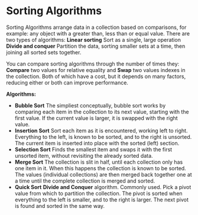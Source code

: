 # Sorting Algorithms

Sorting Algorithms arrange data in a collection based on comparisons, for example: any object with a greater than, less than or equal value.
There are two types of algorithms:
__Linear sorting__
Sort as a single, large operation
__Divide and conquer__
Partition the data, sorting smaller sets at a time, then joining all sorted sets together.

You can compare sorting algorithms through the number of times they:
**Compare** two values for relative equality and **Swap** two values indexes in the collection.
Both of which have a cost, but it depends on many factors, reducing either or both can improve performance.

**Algorithms:**
- __Bubble Sort__
The simpliest conceptually, bubble sort works by comparing each item in the collection to its next value, starting with the first value.
If the current value is larger, it is swapped with the right value.
- __Insertion Sort__
Sort each item as it is encountered, working left to right. Everything to the left, is known to be sorted, and to the right is unsorted. The current item is inserted into place with the sorted (left) section.
- __Selection Sort__
Finds the smallest item and swaps it with the first unsorted item, without revisiting the already sorted data.
- __Merge Sort__
The collection is slit in half, until each collection only has one item in it. When this happens the collection is known to be sorted. The values (individual collections) are then merged back together one at a time until the complete collection is merged and sorted.
- __Quick Sort__
**Divide and Conquer** algorithm. Commonly used. Pick a pivot value from which to partition the collection. The pivot is sorted when everything to the left is smaller, and to the right is larger. The next pivot is found and sorted in the same way.